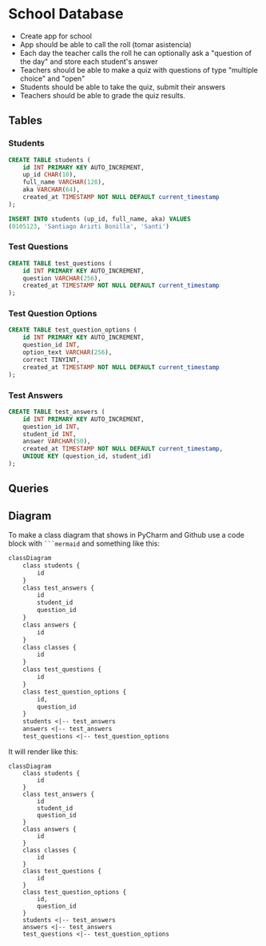 School Database
===============

- Create app for school
- App should be able to call the roll (tomar asistencia)
- Each day the teacher calls the roll he can optionally ask a "question of the day" and store
each student's answer
- Teachers should be able to make a quiz with questions of type "multiple choice" and "open"
- Students should be able to take the quiz, submit their answers
- Teachers should be able to grade the quiz results.

Tables
------

### Students

```sql
CREATE TABLE students (
    id INT PRIMARY KEY AUTO_INCREMENT,
    up_id CHAR(10),
    full_name VARCHAR(128),
    aka VARCHAR(64),
    created_at TIMESTAMP NOT NULL DEFAULT current_timestamp
);
```

```sql
INSERT INTO students (up_id, full_name, aka) VALUES
(0105123, 'Santiago Arizti Bonilla', 'Santi')
```

### Test Questions

```sql
CREATE TABLE test_questions (
    id INT PRIMARY KEY AUTO_INCREMENT,
    question VARCHAR(256),
    created_at TIMESTAMP NOT NULL DEFAULT current_timestamp
);
```

### Test Question Options

```sql
CREATE TABLE test_question_options (
    id INT PRIMARY KEY AUTO_INCREMENT,
    question_id INT,
    option_text VARCHAR(256),
    correct TINYINT,
    created_at TIMESTAMP NOT NULL DEFAULT current_timestamp
);
```

### Test Answers

```sql
CREATE TABLE test_answers (
    id INT PRIMARY KEY AUTO_INCREMENT,
    question_id INT,
    student_id INT,
    answer VARCHAR(50),
    created_at TIMESTAMP NOT NULL DEFAULT current_timestamp,
    UNIQUE KEY (question_id, student_id)
);
```

Queries
-------

Diagram
-------

To make a class diagram that shows in PyCharm and Github use a code block
with ` ```mermaid ` and something like this:

```mmd
classDiagram
    class students {
        id
    }
    class test_answers {
        id
        student_id
        question_id
    }
    class answers {
        id
    }
    class classes {
        id
    }
    class test_questions {
        id
    }
    class test_question_options {
        id,
        question_id
    }
    students <|-- test_answers
    answers <|-- test_answers
    test_questions <|-- test_question_options
```

It will render like this:

```mermaid
classDiagram
    class students {
        id
    }
    class test_answers {
        id
        student_id
        question_id
    }
    class answers {
        id
    }
    class classes {
        id
    }
    class test_questions {
        id
    }
    class test_question_options {
        id,
        question_id
    }
    students <|-- test_answers
    answers <|-- test_answers
    test_questions <|-- test_question_options
```
